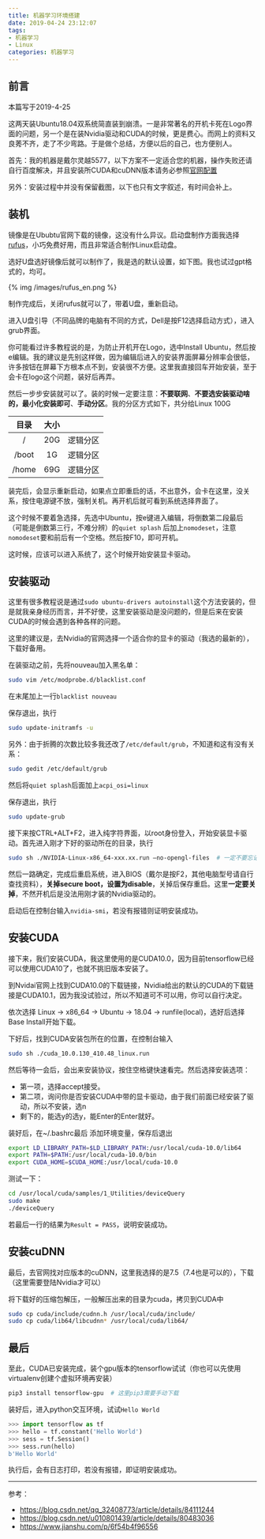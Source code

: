 ```yaml
---
title: 机器学习环境搭建
date: 2019-04-24 23:12:07
tags: 
- 机器学习
- Linux
categories: 机器学习
---
```


## 前言

本篇写于2019-4-25

这两天装Ubuntu18.04双系统简直装到崩溃。一是非常著名的开机卡死在Logo界面的问题，另一个是在装Nvidia驱动和CUDA的时候，更是费心。而网上的资料又良莠不齐，走了不少弯路。于是做个总结，方便以后的自己，也方便别人。

首先：我的机器是戴尔灵越5577，以下方案不一定适合您的机器，操作失败还请自行百度解决，并且安装所CUDA和cuDNN版本请务必参照[官网配置](https://tensorflow.google.cn/install/source)

另外：安装过程中并没有保留截图，以下也只有文字叙述，有时间会补上。

## 装机

镜像是在Ububtu官网下载的镜像，这没有什么异议。启动盘制作方面我选择[rufus](https://rufus.ie/)，小巧免费好用，而且非常适合制作Linux启动盘。

选好U盘选好镜像后就可以制作了，我是选的默认设置，如下图。我也试过gpt格式的，均可。

{% img /images/rufus_en.png %}

制作完成后，关闭rufus就可以了，带着U盘，重新启动。

进入U盘引导（不同品牌的电脑有不同的方式，Dell是按F12选择启动方式），进入grub界面。

你可能看过许多教程说的是，为防止开机开在Logo，选中Install Ubuntu，然后按e编辑。我的建议是先别这样做，因为编辑后进入的安装界面屏幕分辨率会很低，许多按钮在屏幕下方根本点不到，安装很不方便。这里我直接回车开始安装，至于会卡在logo这个问题，装好后再弄。

然后一步步安装就可以了。装的时候一定要注意：**不要联网**、**不要选安装驱动啥的，最小化安装即可**、**手动分区**。我的分区方式如下，共分给Linux 100G

| 目录  | 大小  |          |
| :---: | :---: | :------: |
|   /   |  20G  | 逻辑分区 |
| /boot |  1G   | 逻辑分区 |
| /home |  69G  | 逻辑分区 |

装完后，会显示重新启动，如果点立即重启的话，不出意外，会卡在这里，没关系，按住电源键不放，强制关机。再开机后就可看到系统选择界面了。

这个时候不要着急选择，先选中Ubuntu，按e键进入编辑，将倒数第二段最后（可能是倒数第三行，不难分辨）的`quiet splash` 后加上`nomodeset`，注意`nomodeset`要和前后有一个空格。然后按F10，即可开机。

这时候，应该可以进入系统了，这个时候开始安装显卡驱动。

## 安装驱动

这里有很多教程说是通过`sudo ubuntu-drivers autoinstall`这个方法安装的，但是就我亲身经历而言，并不好使，这里安装驱动是没问题的，但是后来在安装CUDA的时候会遇到各种各样的问题。

这里的建议是，去Nvidia的官网选择一个适合你的显卡的驱动（我选的最新的），下载好备用。

在装驱动之前，先将nouveau加入黑名单：

```bash
sudo vim /etc/modprobe.d/blacklist.conf
```

在末尾加上一行`blacklist nouveau`

保存退出，执行
```bash
sudo update-initramfs -u
```

另外：由于折腾的次数比较多我还改了`/etc/default/grub`，不知道和这有没有关系：

```bash
sudo gedit /etc/default/grub
```

然后将`quiet splash`后面加上`acpi_osi=linux`

保存退出，执行

```bash
sudo update-grub
```

接下来按CTRL+ALT+F2，进入纯字符界面，以root身份登入，开始安装显卡驱动。首先进入刚才下好的驱动所在的目录，执行

```bash
sudo sh ./NVIDIA-Linux-x86_64-xxx.xx.run –no-opengl-files  # 一定不要忘记后面的参数
```

然后一路确定，完成后重启系统，进入BIOS（戴尔是按F2，其他电脑型号请自行查找资料），**关掉secure boot，设置为disable**，关掉后保存重启。这里**一定要关掉**，不然开机后是没法用刚才装的Nvidia驱动的。

启动后在控制台输入`nvidia-smi`，若没有报错则证明安装成功。

## 安装CUDA

接下来，我们安装CUDA，我这里使用的是CUDA10.0，因为目前tensorflow已经可以使用CUDA10了，也就不挑旧版本安装了。

到Nvidai官网上找到CUDA10.0的下载链接，Nvidia给出的默认的CUDA的下载链接是CUDA10.1，因为我没试验过，所以不知道可不可以用，你可以自行决定。

依次选择 Linux -> x86_64 -> Ubuntu -> 18.04 -> runfile(local)，选好后选择Base Install开始下载。

下好后，找到CUDA安装包所在的位置，在控制台输入

```bash
sudo sh ./cuda_10.0.130_410.48_linux.run
```

然后等待一会后，会出来安装协议，按住空格键快速看完。然后选择安装选项：

- 第一项，选择accept接受。
- 第二项，询问你是否安装CUDA中带的显卡驱动，由于我们前面已经安装了驱动，所以不安装，选n
- 剩下的，能选y的选y，能Enter的Enter就好。

装好后，在~/.bashrc最后 添加环境变量，保存后退出

```bash
export LD_LIBRARY_PATH=$LD_LIBRARY_PATH:/usr/local/cuda-10.0/lib64
export PATH=$PATH:/usr/local/cuda-10.0/bin
export CUDA_HOME=$CUDA_HOME:/usr/local/cuda-10.0
```

测试一下：

```bash
cd /usr/local/cuda/samples/1_Utilities/deviceQuery 
sudo make
./deviceQuery
```

若最后一行的结果为`Result = PASS`，说明安装成功。

## 安装cuDNN

最后，去官网找对应版本的cuDNN，这里我选择的是7.5（7.4也是可以的），下载（这里需要登陆Nvidia才可以）

将下载好的压缩包解压，一般解压出来的目录为cuda，拷贝到CUDA中

```bash
sudo cp cuda/include/cudnn.h /usr/local/cuda/include/ 
sudo cp cuda/lib64/libcudnn* /usr/local/cuda/lib64/
```

## 最后

至此，CUDA已安装完成，装个gpu版本的tensorflow试试（你也可以先使用virtualenv创建个虚拟环境再安装）

```bash
pip3 install tensorflow-gpu  # 这里pip3需要手动下载
```

装好后，进入python交互环境，试试`Hello World`

```python
>>> import tensorflow as tf
>>> hello = tf.constant('Hello World')
>>> sess = tf.Session()
>>> sess.run(hello)
b'Hello World'
```

执行后，会有日志打印，若没有报错，即证明安装成功。

---

参考：
- https://blog.csdn.net/qq_32408773/article/details/84111244
- https://blog.csdn.net/u010801439/article/details/80483036
- https://www.jianshu.com/p/6f54b4f96556
